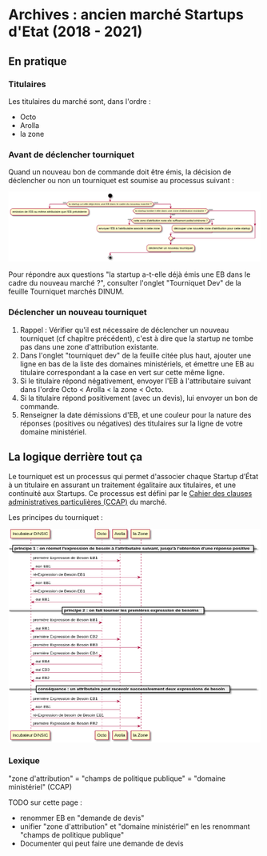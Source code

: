 # Archives : ancien marché Startups d'Etat (2018 - 2021)

## En pratique

### Titulaires

Les titulaires du marché sont, dans l'ordre :

* Octo
* Arolla
* la zone

### Avant de déclencher tourniquet

Quand un nouveau bon de commande doit être émis, la décision de déclencher ou non un tourniquet est soumise au processus suivant :

![](<../../../../.gitbook/assets/image (17).png>)

Pour répondre aux questions "la startup a-t-elle déjà émis une EB dans le cadre du nouveau marché ?", consulter l'onglet "Tourniquet Dev" de la feuille Tourniquet marchés DINUM.

### Déclencher un nouveau tourniquet

1. Rappel : Vérifier qu'il est nécessaire de déclencher un nouveau tourniquet (cf chapitre précédent), c'est à dire que la startup ne tombe pas dans une zone d'attribution existante.
2. Dans l'onglet "tourniquet dev" de la feuille citée plus haut, ajouter une ligne en bas de la liste des domaines ministériels, et émettre une EB au titulaire correspondant a la case en vert sur cette même ligne.
3. Si le titulaire répond négativement, envoyer l'EB à l'attributaire suivant dans l'ordre Octo < Arolla < la zone < Octo.
4. Si la titulaire répond positivement (avec un devis), lui envoyer un bon de commande.
5. Renseigner la date démissions d'EB, et une couleur pour la nature des réponses (positives ou négatives) des titulaires sur la ligne de votre domaine ministériel.

## La logique derrière tout ça

Le tourniquet est un processus qui permet d'associer chaque Startup d’État à un titulaire en assurant un traitement égalitaire aux titulaires, et une continuité aux Startups. Ce processus est défini par le [Cahier des clauses administratives particulières (CCAP)](https://static.data.gouv.fr/resources/dossier-de-consultation-des-entreprises-pour-laccompagnement-de-la-dinsic-dans-le-developpement-et-le-design-de-services-publics-numeriques-en-mode-agile/20180807-101214/CCAP.pdf) du marché.

Les principes du tourniquet :

![](<../../../../.gitbook/assets/image (16).png>)

### Lexique

"zone d'attribution" = "champs de politique publique" = "domaine ministériel" (CCAP)

TODO sur cette page :

* renommer EB en "demande de devis"
* unifier "zone d'attribution" et "domaine ministériel" en les renommant "champs de politique publique"
* Documenter qui peut faire une demande de devis
